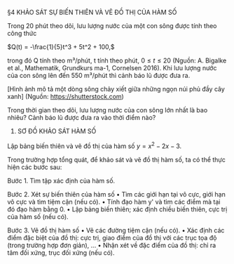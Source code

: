 §4 KHẢO SÁT SỰ BIẾN THIÊN VÀ VẼ ĐỒ THỊ CỦA HÀM SỐ

Trong 20 phút theo dõi, lưu lượng nước của một con sông được tính theo công thức

$Q(t) = -\frac{1}{5}t^3 + 5t^2 + 100,$

trong đó Q tính theo m³/phút, t tính theo phút, $0 \leq t \leq 20$ (Nguồn: A. Bigalke et al., Mathematik, Grundkurs ma-1, Cornelsen 2016). Khi lưu lượng nước của con sông lên đến 550 m³/phút thì cảnh báo lũ được đưa ra.

[Hình ảnh mô tả một dòng sông chảy xiết giữa những ngọn núi phủ đầy cây xanh]
(Nguồn: https://shutterstock.com)

Trong thời gian theo dõi, lưu lượng nước của con sông lớn nhất là bao nhiêu? Cảnh báo lũ được đưa ra vào thời điểm nào?

1. SƠ ĐỒ KHẢO SÁT HÀM SỐ

Lập bảng biến thiên và vẽ đồ thị của hàm số $y = x^2 - 2x - 3$.

Trong trường hợp tổng quát, để khảo sát và vẽ đồ thị hàm số, ta có thể thực hiện các bước sau:

Bước 1. Tìm tập xác định của hàm số.

Bước 2. Xét sự biến thiên của hàm số
• Tìm các giới hạn tại vô cực, giới hạn vô cực và tìm tiệm cận (nếu có).
• Tính đạo hàm y' và tìm các điểm mà tại đó đạo hàm bằng 0.
• Lập bảng biến thiên; xác định chiều biến thiên, cực trị của hàm số (nếu có).

Bước 3. Vẽ đồ thị hàm số
• Vẽ các đường tiệm cận (nếu có).
• Xác định các điểm đặc biệt của đồ thị: cực trị, giao điểm của đồ thị với các trục tọa độ (trong trường hợp đơn giản), ...
• Nhận xét về đặc điểm của đồ thị: chỉ ra tâm đối xứng, trục đối xứng (nếu có).